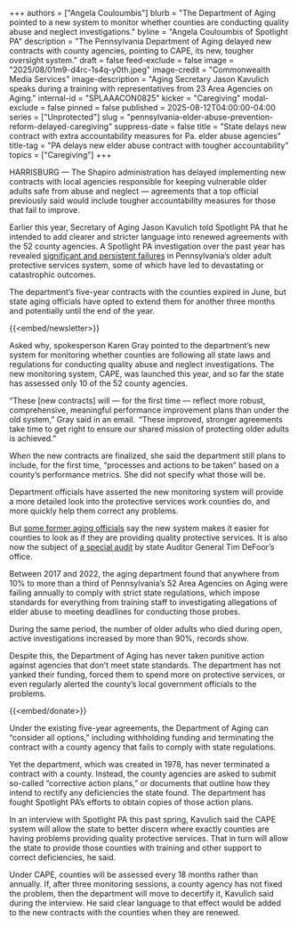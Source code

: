+++
authors = ["Angela Couloumbis"]
blurb = "The Department of Aging pointed to a new system to monitor whether counties are conducting quality abuse and neglect investigations."
byline = "Angela Couloumbis of Spotlight PA"
description = "The Pennsylvania Department of Aging delayed new contracts with county agencies, pointing to CAPE, its new, tougher oversight system."
draft = false
feed-exclude = false
image = "2025/08/01m9-d4rc-1s4q-y0th.jpeg"
image-credit = "Commonwealth Media Services"
image-description = "Aging Secretary Jason Kavulich speaks during a training with representatives from 23 Area Agencies on Aging."
internal-id = "SPLAAACON0825"
kicker = "Caregiving"
modal-exclude = false
pinned = false
published = 2025-08-12T04:00:00-04:00
series = ["Unprotected"]
slug = "pennsylvania-elder-abuse-prevention-reform-delayed-caregiving"
suppress-date = false
title = "State delays new contract with extra accountability measures for Pa. elder abuse agencies"
title-tag = "PA delays new elder abuse contract with tougher accountability"
topics = ["Caregiving"]
+++

HARRISBURG — The Shapiro administration has delayed implementing new contracts with local agencies responsible for keeping vulnerable older adults safe from abuse and neglect — agreements that a top official previously said would include tougher accountability measures for those that fail to improve.

Earlier this year, Secretary of Aging Jason Kavulich told Spotlight PA that he intended to add clearer and stricter language into renewed agreements with the 52 county agencies. A Spotlight PA investigation over the past year has revealed <a href="https://www.spotlightpa.org/series/unprotected/">significant and persistent failures</a> in Pennsylvania’s older adult protective services system, some of which have led to devastating or catastrophic outcomes.

The department’s five-year contracts with the counties expired in June, but state aging officials have opted to extend them for another three months and potentially until the end of the year.

{{<embed/newsletter>}}

Asked why, spokesperson Karen Gray pointed to the department’s new system for monitoring whether counties are following all state laws and regulations for conducting quality abuse and neglect investigations. The new monitoring system, CAPE, was launched this year, and so far the state has assessed only 10 of the 52 county agencies.

“These \[new contracts\] will — for the first time — reflect more robust, comprehensive, meaningful performance improvement plans than under the old system,” Gray said in an email.  “These improved, stronger agreements take time to get right to ensure our shared mission of protecting older adults is achieved.”

When the new contracts are finalized, she said the department still plans to include, for the first time, “processes and actions to be taken” based on a county’s performance metrics. She did not specify what those will be.

Department officials have asserted the new monitoring system will provide a more detailed look into the protective services work counties do, and more quickly help them correct any problems.

But <a href="https://www.spotlightpa.org/news/2025/06/pennsylvania-elder-abuse-protection-standards-weakened/">some former aging officials</a> say the new system makes it easier for counties to look as if they are providing quality protective services. It is also now the subject of <a href="https://www.spotlightpa.org/news/2025/06/pennsylvania-elder-abuse-protection-system-audit-investigation/">a special audit</a> by state Auditor General Tim DeFoor’s office.

Between 2017 and 2022, the aging department found that anywhere from 10% to more than a third of Pennsylvania’s 52 Area Agencies on Aging were failing annually to comply with strict state regulations, which impose standards for everything from training staff to investigating allegations of elder abuse to meeting deadlines for conducting those probes.

During the same period, the number of older adults who died during open, active investigations increased by more than 90%, records show.

Despite this, the Department of Aging has never taken punitive action against agencies that don’t meet state standards. The department has not yanked their funding, forced them to spend more on protective services, or even regularly alerted the county’s local government officials to the problems.

{{<embed/donate>}}

Under the existing five-year agreements, the Department of Aging can “consider all options,” including withholding funding and terminating the contract with a county agency that fails to comply with state regulations.

Yet the department, which was created in 1978, has never terminated a contract with a county. Instead, the county agencies are asked to submit so-called “corrective action plans,” or documents that outline how they intend to rectify any deficiencies the state found. The department has fought Spotlight PA’s efforts to obtain copies of those action plans.

In an interview with Spotlight PA this past spring, Kavulich said the CAPE system will allow the state to better discern where exactly counties are having problems providing quality protective services. That in turn will allow the state to provide those counties with training and other support to correct deficiencies, he said.

Under CAPE, counties will be assessed every 18 months rather than annually. If, after three monitoring sessions, a county agency has not fixed the problem, then the department will move to decertify it, Kavulich said during the interview. He said clear language to that effect would be added to the new contracts with the counties when they are renewed.

